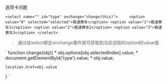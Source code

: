 选项卡问题
 
` <select name="" id="type" onchange="change(this)">    
    <option value="0" selected="selected">极速赛车</option>
    <option value="1">极速赛车1</option>
    <option value="2">极速赛车2</option>
    <option value="3">极速赛车3</option>
</select> `
> 通过给select绑定onchange事件就可获取到当前选取的option的value值

` function change(obj){
    * obj.options[obj.selectedIndex].value;
    * document.getElementById('type').value;
    * obj.value;   
    
    location.href=obj.value   
} `